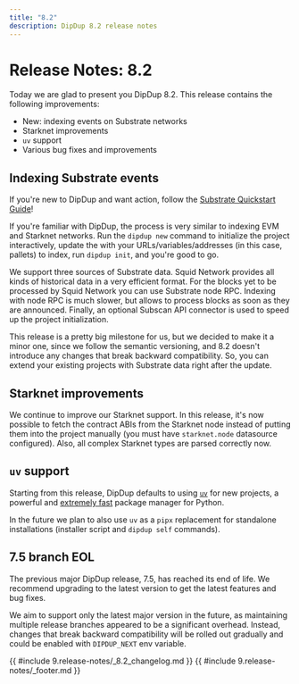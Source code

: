 ```yaml
---
title: "8.2"
description: DipDup 8.2 release notes
---
```


<!-- markdownlint-disable no-inline-html -->

# Release Notes: 8.2

Today we are glad to present you DipDup 8.2. This release contains the following improvements:

- New: indexing events on Substrate networks
- Starknet improvements
- `uv` support
- Various bug fixes and improvements

## Indexing Substrate events

If you're new to DipDup and want action, follow the [Substrate Quickstart Guide](../0.quickstart-substrate.md)!

If you're familiar with DipDup, the process is very similar to indexing EVM and Starknet networks. Run the `dipdup new` command to initialize the project interactively, update the with your URLs/variables/addresses (in this case, pallets) to index, run `dipdup init`, and you're good to go.

We support three sources of Substrate data. Squid Network provides all kinds of historical data in a very efficient format. For the blocks yet to be processed by Squid Network you can use Substrate node RPC. Indexing with node RPC is much slower, but allows to process blocks as soon as they are announced. Finally, an optional Subscan API connector is used to speed up the project initialization.

This release is a pretty big milestone for us, but we decided to make it a minor one, since we follow the semantic versioning, and 8.2 doesn't introduce any changes that break backward compatibility. So, you can extend your existing projects with Substrate data right after the update.

## Starknet improvements

We continue to improve our Starknet support. In this release, it's now possible to fetch the contract ABIs from the Starknet node instead of putting them into the project manually (you must have `starknet.node` datasource configured). Also, all complex Starknet types are parsed correctly now.

## `uv` support

Starting from this release, DipDup defaults to using [`uv`](https://github.com/astral-sh/uv) for new projects, a powerful and [extremely fast](https://lincolnloop.github.io/python-package-manager-shootout/) package manager for Python.

In the future we plan to also use `uv` as a `pipx` replacement for standalone installations (installer script and `dipdup self` commands).

## 7.5 branch EOL

The previous major DipDup release, 7.5, has reached its end of life. We recommend upgrading to the latest version to get the latest features and bug fixes.

We aim to support only the latest major version in the future, as maintaining multiple release branches appeared to be a significant overhead. Instead, changes that break backward compatibility will be rolled out gradually and could be enabled with `DIPDUP_NEXT` env variable.

{{ #include 9.release-notes/_8.2_changelog.md }}
{{ #include 9.release-notes/_footer.md }}
